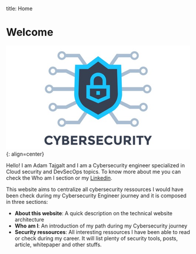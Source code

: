 title: Home

# Welcome
![cybersecurity logo](assets/cybersecurity_logo.jpg){: align=center}

Hello! I am Adam Tajgalt and I am a Cybersecurity engineer specialized in Cloud security and DevSecOps topics. To know more about me you can check the Who am I section or my [Linkedin](https://www.linkedin.com/in/adam-tajgalt).

This website aims to centralize all cybersecurity ressources I would have been check during my Cybersecurity Engineer journey and it is composed in three sections:  

- **About this website**: A quick description on the technical website architecture
- **Who am I**: An introduction of my path during my Cybersecurity journey
- **Security ressources**: All interesting ressources I have been able to read or check during my career. It will list plenty of security tools, posts, article, whitepaper and other stuffs.

